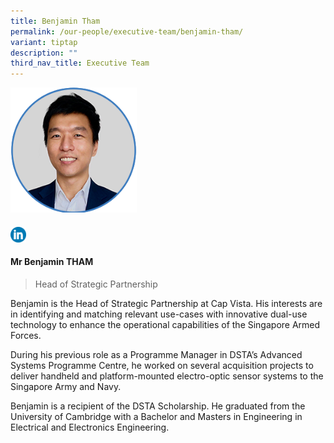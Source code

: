 ```yaml
---
title: Benjamin Tham
permalink: /our-people/executive-team/benjamin-tham/
variant: tiptap
description: ""
third_nav_title: Executive Team
---
```

<p></p><div class="isomer-image-wrapper"><img style="width: 40%;" height="auto" width="100%" alt="" src="/images/Executive Team/Benjamin_Tham.png"></div><h4></h4><a class="isomer-image-wrapper" href="https://www.linkedin.com/in/benjamin-tham-52084879"><img style="width: 5%;" height="auto" width="100%" alt="" src="/images/Executive Team/linkedin_logo.png"></a><p></p><h4><strong>Mr Benjamin THAM</strong></h4><blockquote><p>Head of Strategic Partnership</p></blockquote><p>Benjamin is the Head of Strategic Partnership at Cap Vista. His interests are in identifying and matching relevant use-cases with innovative dual-use technology to enhance the operational capabilities of the Singapore Armed Forces.</p><p></p><p></p><p>During his previous role as a Programme Manager in DSTA’s Advanced Systems Programme Centre, he worked on several acquisition projects to deliver handheld and platform-mounted electro-optic sensor systems to the Singapore Army and Navy.</p><p></p><p></p><p>Benjamin is a recipient of the DSTA Scholarship. He graduated from the University of Cambridge with a Bachelor and Masters in Engineering in Electrical and Electronics Engineering.</p>